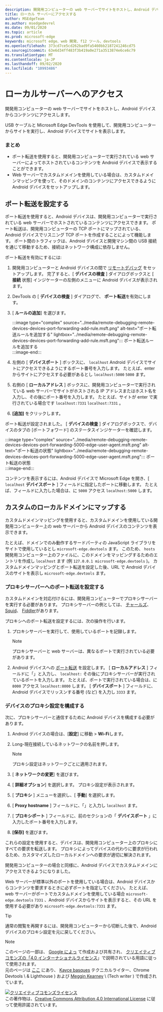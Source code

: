 ```yaml
---
description: 開発用コンピューターの web サーバーでサイトをホストし、Android デバイスからコンテンツにアクセスします。
title: ローカル サーバーにアクセスする
author: MSEdgeTeam
ms.author: msedgedevrel
ms.date: 09/01/2020
ms.topic: article
ms.prod: microsoft-edge
keywords: microsoft edge、web 開発、f12 ツール、devtools
ms.openlocfilehash: 373cd7ce5cd262bad9fa5460bb2187241246cd75
ms.sourcegitcommit: 63e6d34ff483f3b419a0e271a3513874e6ce6c79
ms.translationtype: MT
ms.contentlocale: ja-JP
ms.lasthandoff: 09/02/2020
ms.locfileid: "10993486"
---
```

<!-- Copyright Kayce Basques 

   Licensed under the Apache License, Version 2.0 (the "License");
   you may not use this file except in compliance with the License.
   You may obtain a copy of the License at

       https://www.apache.org/licenses/LICENSE-2.0

   Unless required by applicable law or agreed to in writing, software
   distributed under the License is distributed on an "AS IS" BASIS,
   WITHOUT WARRANTIES OR CONDITIONS OF ANY KIND, either express or implied.
   See the License for the specific language governing permissions and
   limitations under the License.  -->  





# ローカルサーバーへのアクセス   




開発用コンピューターの web サーバーでサイトをホストし、Android デバイスからコンテンツにアクセスします。  

USB ケーブルと Microsoft Edge DevTools を使用して、開発用コンピューターからサイトを実行し、Android デバイスでサイトを表示します。  

### まとめ  

*   ポート転送を使用すると、開発用コンピューターで実行されている web サーバーによってホストされているコンテンツを Android デバイスで表示することができます。  
*   Web サーバーでカスタムドメインを使用している場合は、カスタムドメインマッピングを使って、そのドメインのコンテンツにアクセスできるように Android デバイスをセットアップします。  

## ポート転送を設定する   

ポート転送を使用すると、Android デバイスは、開発用コンピューターで実行されている web サーバーでホストされているコンテンツにアクセスできます。  ポート転送は、開発用コンピューターの TCP ポートにマップされている、Android デバイスでリスニング TCP ポートを作成することによって機能します。  ポート間のトラフィックは、Android デバイスと開発マシン間の USB 接続を通じて移動するため、接続はネットワーク構成に依存しません。  

ポート転送を有効にするには:  

1.  開発用コンピューターと Android デバイスの間で [リモートデバッグ][RemoteDebuggingGettingStarted] をセットアップします。  完了すると、[ **デバイスの検査** ] ダイアログボックスと [ **接続** 状態] インジケーターの左側のメニューに Android デバイスが表示されます。  
1.  DevTools の [ **デバイスの検査** ] ダイアログで、 **ポート転送**を有効にします。  
1.  [ **ルールの追加**] を選びます。  
    
    :::image type="complex" source="../media/remote-debugging-remote-devices-devices-port-forwarding-add-rule.msft.png" alt-text="ポート転送ルールを追加する" lightbox="../media/remote-debugging-remote-devices-devices-port-forwarding-add-rule.msft.png":::
       ポート転送ルールを追加する  
    :::image-end:::  
    
1.  左側の [ **デバイスポート** ] ボックスに、 `localhost` Android デバイスでサイトにアクセスできるようにするポート番号を入力します。  たとえば、enter からサイトにアクセスする必要があるとし `localhost:5000` `5000` ます。  
1.  右側の [ **ローカルアドレス** ] ボックスに、開発用コンピューターで実行されている web サーバーでサイトがホストされる IP アドレスまたはホスト名を入力し、その後にポート番号を入力します。  たとえば、サイトが enter で実行されている場合です `localhost:7331` `localhost:7331` 。  
1.  **[追加]** をクリックします。  
    
ポート転送が設定されました。  [ **デバイスの検査** ] ダイアログボックスで、デバイスのタブの [ポートフォワード] のステータスインジケーターを確認します。  

:::image type="complex" source="../media/remote-debugging-remote-devices-devices-port-forwarding-5000-edge-user-agent.msft.png" alt-text="ポート転送の状態" lightbox="../media/remote-debugging-remote-devices-devices-port-forwarding-5000-edge-user-agent.msft.png":::
   ポート転送の状態  
:::image-end:::  

コンテンツを表示するには、Android デバイスで Microsoft Edge を開き、[ `localhost` **デバイスポート** ] フィールドに指定したポートに移動します。  たとえば、フィールドに入力した場合は、に `5000` アクセス `localhost:5000` します。  

## カスタムのローカルドメインにマップする   

カスタムドメインマッピングを使用すると、カスタムドメインを使用している開発用コンピューター上の web サーバーから Android デバイスのコンテンツを表示できます。  

たとえば、ドメインでのみ動作するサードパーティの JavaScript ライブラリをサイトで使用しているとし `microsoft-edge.devtools` ます。  このため、 `hosts` 開発用コンピューター上のファイルに、このドメインをマッピングするためのエントリを作成し `localhost` ます (例 `127.0.0.1 microsoft-edge.devtools` \)。  カスタムドメインマッピングとポート転送を設定した後、URL で Android デバイスのサイトを表示し `microsoft-edge.devtools` ます。  

### プロキシサーバーへのポート転送を設定する  

カスタムドメインを対応付けるには、開発用コンピューターでプロキシサーバーを実行する必要があります。  プロキシサーバーの例としては、 [チャールズ][CharlesWebDebuggingProxy]、 [Squid][SquidOptimisingWebDelivery]、 [Fiddler][FiddlerWebDebuggingProxy]があります。  

プロキシへのポート転送を設定するには、次の操作を行います。  

1.  プロキシサーバーを実行して、使用しているポートを記録します。  
    
    > [!NOTE]
    > プロキシサーバーと web サーバーは、異なるポートで実行されている必要があります。  
    
1.  Android デバイスへの [ポート転送](#set-up-port-forwarding) を設定します。  [ **ローカルアドレス** ] フィールドに「」と入力し、 `localhost:` その後にプロキシサーバーが実行されているポートを入力します。  たとえば、ポートで実行されている場合は、に `8000` アクセス `localhost:8000` します。  [ **デバイスポート** ] フィールドに、Android デバイスでリッスンする番号 (など) を入力し `3333` ます。  
    
### デバイスのプロキシ設定を構成する  

次に、プロキシサーバーと通信するために Android デバイスを構成する必要があります。  

1.  Android デバイスの場合は、[**設定**] に移動  >  **Wi-Fi**します。  
1.  Long-現在接続しているネットワークの名前を押します。  
    
    > [!NOTE]
    > プロキシ設定はネットワークごとに適用されます。  
    
1.  [ **ネットワークの変更**] を選びます。  
1.  [ **詳細オプション**] を選択します。  プロキシ設定が表示されます。  
1.  [ **プロキシ** ] メニューを選択し、[ **手動**] を選択します。  
1.  [ **Proxy hostname** ] フィールドに、「」と入力し `localhost` ます。  
1.  [ **プロキシポート** ] フィールドに、前のセクションの「 **デバイスポート** 」に入力したポート番号を入力します。  
1.  **[保存]** を選びます。  
    
これらの設定を使用すると、デバイスは、開発用コンピューター上のプロキシにすべての要求を転送します。  プロキシによってデバイスの代わりに要求が行われるため、カスタマイズしたローカルドメインへの要求が適切に解決されます。  

開発用コンピューターの場合と同様に、Android デバイスでカスタムドメインにアクセスできるようになりました。  

Web サーバーが標準以外のポートを使用している場合は、Android デバイスからコンテンツを要求するときに必ずポートを指定してください。  たとえば、web サーバーがポートでカスタムドメインを使用している場合 `microsoft-edge.devtools` `7331` 、Android デバイスからサイトを表示すると、その URL を使用する必要があり `microsoft-edge.devtools:7331` ます。  

> [!TIP]
> 通常の閲覧を再開するには、開発用コンピューターから切断した後で、Android デバイスのプロキシ設定を元に戻してください。  

<!--  
  


-->  
<!-- links -->  

[RemoteDebuggingGettingStarted]: ./index.md "Android デバイスのリモートデバッグの概要 |Microsoft ドキュメント"  

[CharlesWebDebuggingProxy]: https://www.charlesproxy.com "チャールズ Web デバッグプロキシ"  

[SquidOptimisingWebDelivery]: https://www.squid-cache.org "squid: Optimising Web 配信"  

[FiddlerWebDebuggingProxy]: https://www.telerik.com/fiddler "Fiddler Free Web デバッギングプロキシ"  

> [!NOTE]
> このページの一部は、 [Google によっ][GoogleSitePolicies] て作成および共有され、 [クリエイティブコモンズの「4.0 インターナショナルライセンス][CCA4IL]」で説明されている用語に従って使用されます。  
> 元のページは [ここ](https://developers.google.com/web/tools/chrome-devtools/remote-debugging/local-server) にあり、 [Kayce basques][KayceBasques] テクニカルライター、Chrome Devtools \ & Lighthouse \) および [Meggin Kearney][MegginKearney] \ (Tech writer \) で作成されています。  

[![クリエイティブコモンズライセンス][CCby4Image]][CCA4IL]  
この著作物は、[Creative Commons Attribution 4.0 International License][CCA4IL] に従って使用許諾されています。  

[CCA4IL]: https://creativecommons.org/licenses/by/4.0  
[CCby4Image]: https://i.creativecommons.org/l/by/4.0/88x31.png  
[GoogleSitePolicies]: https://developers.google.com/terms/site-policies  
[KayceBasques]: https://developers.google.com/web/resources/contributors/kaycebasques  
[MegginKearney]: https://developers.google.com/web/resources/contributors/megginkearney  
